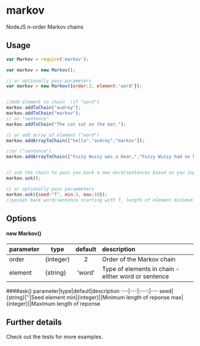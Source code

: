 # markov
NodeJS n-order Markov chains


## Usage

```Javascript
var Markov = require('markov');

var markov = new Markov();

// or optionally pass parameters
var markov = new Markov({order:2, element:'word'});


//Add element to chain  (if "word")
markov.addToChain("audrey");
markov.addToChain("markov");
// or "sentence"
markov.addToChain("The cat sat on the mat.");

// or add array of element ("word")
markov.addArrayToChain(["hello","audrey","markov"]);

//or ("sentence")
markov.addArrayToChain(["Fuzzy Wuzzy was a bear,","Fuzzy Wuzzy had no hair.","Fuzzy Wuzzy wasn't fuzzy was he?"]);


// ask the chain to pass you back a new word/sentences based on you input
markov.ask();

// or optionally pass paraemeters
markov.ask({seed:"T", min:3, max:10});  
//passes back word/sentence starting with T, length of element minimum 3 - maximum 10.

```

## Options
#### new Markov()
parameter|type|default|description
---|---|:---:|:---
order|{integer}|2|Order of the Markov chain
element|{string}|'word'|Type of elements in chain - either word or sentence

####ask()
parameter|type|default|description
---|---|:---:|---
seed|{string}|''|Seed element
min|{integer}||Minimum length of reponse
max|{integer}||Maximum length of reponse



## Further details
Check out the tests for more examples.
